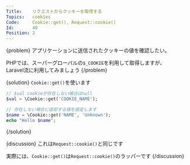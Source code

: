 ```yaml
---
Title:    リクエストからクッキーを取得する
Topics:   cookies
Code:     Cookie::get(), Request::cookie()
Id:       49
Position: 2
---
```


{problem}
アプリケーションに送信されたクッキーの値を確認したい。

PHPでは、スーパーグローバルの`$_COOKIE`を利用して取得しますが、  
Laravel流に利用してみましょう
{/problem}

{solution}
`Cookie::get()`を使います

```php
// $val cookieが存在しない場合はnull
$val = \Cookie::get('COOKIE_NAME');

// 存在しない場合に返却する値を設定します
$name = \Cookie::get('NAME', 'Unknown');
echo "Hello $name";
```
{/solution}

{discussion}
これは`Request::cookie()`と同じです

実際には、`Cookie::get()`は`Request::cookie()`のラッパーです
{/discussion}
